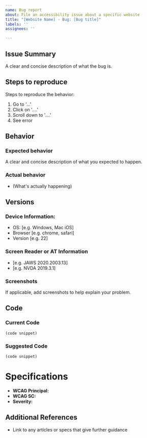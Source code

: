 ```yaml
---
name: Bug report
about: File an accessibility issue about a specific website
title: "[Website Name] - Bug: [Bug title]"
labels: ''
assignees: ''

---
```


## Issue Summary

A clear and concise description of what the bug is.

## Steps to reproduce

Steps to reproduce the behavior:
1. Go to '...'
2. Click on '....'
3. Scroll down to '....'
4. See error

## Behavior

### Expected behavior

A clear and concise description of what you expected to happen.

### Actual behavior

- (What's actually happening)

## Versions
<!-- Optional, if the bug depends on browser behavior -->

### Device Information:

 - OS: [e.g. Windows, Mac iOS]
 - Browser [e.g. chrome, safari]
 - Version [e.g. 22]

<!-- Optional, if you found or verified the bug using a screen reader or other assistive tech -->
### Screen Reader or AT Information

 - [e.g. JAWS 2020.2003.13]
 - [e.g. NVDA 2019.3.1]

### Screenshots

If applicable, add screenshots to help explain your problem.

## Code
<!-- Optional, if there are specific code suggestions -->

### Current Code
```
(code snippet)
```

### Suggested Code
```
(code snippet)
```

# Specifications
<!-- Each item is optional -->
- **WCAG Principal:**
- **WCAG SC:**
- **Severity:**

## Additional References

- Link to any articles or specs that give further guidance
